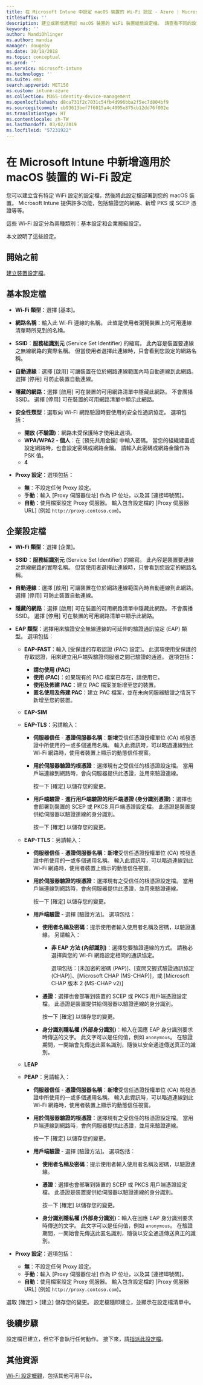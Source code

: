 ```yaml
---
title: 在 Microsoft Intune 中設定 macOS 裝置的 Wi-Fi 設定 - Azure | Microsoft Docs
titleSuffix: ''
description: 建立或新增適用於 macOS 裝置的 WiFi 裝置組態設定檔。 請查看不同的設定，包括在 Microsoft Intune 中新增憑證、選擇 EAP 類型，以及選取驗證方法。
keywords: ''
author: MandiOhlinger
ms.author: mandia
manager: dougeby
ms.date: 10/18/2018
ms.topic: conceptual
ms.prod: ''
ms.service: microsoft-intune
ms.technology: ''
ms.suite: ems
search.appverid: MET150
ms.custom: intune-azure
ms.collection: M365-identity-device-management
ms.openlocfilehash: d8ca731f2c7031c54fb4d996bba2f5ec7d804bf9
ms.sourcegitcommit: cb93613bef7f6015a4c4095e875cb12dd76f002e
ms.translationtype: HT
ms.contentlocale: zh-TW
ms.lasthandoff: 03/02/2019
ms.locfileid: "57231922"
---
```

# <a name="add-wi-fi-settings-for-macos-devices-in-microsoft-intune"></a>在 Microsoft Intune 中新增適用於 macOS 裝置的 Wi-Fi 設定

您可以建立含有特定 WiFi 設定的設定檔，然後將此設定檔部署到您的 macOS 裝置。 Microsoft Intune 提供許多功能，包括驗證您的網路、新增 PKS 或 SCEP 憑證等等。

這些 Wi-Fi 設定分為兩種類別：基本設定和企業層級設定。

本文說明了這些設定。

## <a name="before-you-begin"></a>開始之前

[建立裝置設定檔](device-profile-create.md)。

## <a name="basic-profiles"></a>基本設定檔

- **Wi-Fi 類型**：選擇 [基本]。
- **網路名稱**：輸入此 Wi-Fi 連線的名稱。 此值是使用者瀏覽裝置上的可用連線清單時所見到的名稱。
- **SSID**：**服務組識別元** (Service Set Identifier) 的縮寫。 此內容是裝置要連線之無線網路的實際名稱。 但當使用者選擇此連線時，只會看到您設定的網路名稱。
- **自動連線**：選擇 [啟用] 可讓裝置在位於網路連線範圍內時自動連線到此網路。 選擇 [停用] 可防止裝置自動連線。
- **隱藏的網路**：選擇 [啟用] 可在裝置的可用網路清單中隱藏此網路。 不會廣播 SSID。 選擇 [停用] 可在裝置的可用網路清單中顯示此網路。
- **安全性類型**：選取向 Wi-Fi 網路驗證時要使用的安全性通訊協定。 選項包括：

  - **開放 (不驗證)**：網路未受保護時才使用此選項。
  - **WPA/WPA2 - 個人**：在 [預先共用金鑰] 中輸入密碼。 當您的組織建置或設定網路時，也會設定密碼或網路金鑰。 請輸入此密碼或網路金鑰作為 PSK 值。
  - **4**

- **Proxy 設定**：選項包括：
  - **無**：不設定任何 Proxy 設定。
  - **手動**：輸入 [Proxy 伺服器位址] 作為 IP 位址，以及其 [連接埠號碼]。
  - **自動**：使用檔案設定 Proxy 伺服器。 輸入包含設定檔的 [Proxy 伺服器 URL] (例如 `http://proxy.contoso.com`)。

## <a name="enterprise-profiles"></a>企業設定檔

- **Wi-Fi 類型**：選擇 [企業]。
- **SSID**：**服務組識別元** (Service Set Identifier) 的縮寫。 此內容是裝置要連線之無線網路的實際名稱。 但當使用者選擇此連線時，只會看到您設定的網路名稱。
- **自動連線**：選擇 [啟用] 可讓裝置在位於網路連線範圍內時自動連線到此網路。 選擇 [停用] 可防止裝置自動連線。
- **隱藏的網路**：選擇 [啟用] 可在裝置的可用網路清單中隱藏此網路。 不會廣播 SSID。 選擇 [停用] 可在裝置的可用網路清單中顯示此網路。

- **EAP 類型**：選擇用來驗證安全無線連線的可延伸的驗證通訊協定 (EAP) 類型。 選項包括：

  - **EAP-FAST**：輸入 [受保護的存取認證 (PAC) 設定]。 此選項使用受保護的存取認證，用來建立用戶端與驗證伺服器之間已驗證的通道。 選項包括：
    - **請勿使用 (PAC)**
    - **使用 (PAC)**：如果現有的 PAC 檔案已存在，請使用它。
    - **使用及佈建 PAC**：建立 PAC 檔案並新增至您的裝置。
    - **匿名使用及佈建 PAC**：建立 PAC 檔案，並在未向伺服器驗證之情況下新增至您的裝置。

  - **EAP-SIM**

  - **EAP-TLS**：另請輸入：

    - **伺服器信任** - **憑證伺服器名稱**：**新增**受信任憑證授權單位 (CA) 核發憑證中所使用的一或多個通用名稱。 輸入此資訊時，可以略過連線到此 Wi-Fi 網路時，使用者裝置上顯示的動態信任視窗。
    - **用於伺服器驗證的根憑證**：選擇現有之受信任的根憑證設定檔。 當用戶端連線到網路時，會向伺服器提供此憑證，並用來驗證連線。

      按一下 [確定] 以儲存您的變更。

    - **用戶端驗證** - **進行用戶端驗證的用戶端憑證 (身分識別憑證)**：選擇也會部署到裝置的 SCEP 或 PKCS 用戶端憑證設定檔。 此憑證是裝置提供給伺服器以驗證連線的身分識別。

      按一下 [確定] 以儲存您的變更。

  - **EAP-TTLS**：另請輸入：

    - **伺服器信任** - **憑證伺服器名稱**：**新增**受信任憑證授權單位 (CA) 核發憑證中所使用的一或多個通用名稱。 輸入此資訊時，可以略過連線到此 Wi-Fi 網路時，使用者裝置上顯示的動態信任視窗。
    - **用於伺服器驗證的根憑證**：選擇現有之受信任的根憑證設定檔。 當用戶端連線到網路時，會向伺服器提供此憑證，並用來驗證連線。

      按一下 [確定] 以儲存您的變更。

    - **用戶端驗證** - 選擇 [驗證方法]。 選項包括：

      - **使用者名稱及密碼**：提示使用者輸入使用者名稱及密碼，以驗證連線。 另請輸入：
        - **非 EAP 方法 (內部識別)**：選擇您要驗證連線的方式。 請務必選擇與您的 Wi-Fi 網路設定相同的通訊協定。

          選項包括：[未加密的密碼 (PAP)]、[查問交握式驗證通訊協定 (CHAP)]、[Microsoft CHAP (MS-CHAP)]，或 [Microsoft CHAP 版本 2 (MS-CHAP v2)]

      - **憑證**：選擇也會部署到裝置的 SCEP 或 PKCS 用戶端憑證設定檔。 此憑證是裝置提供給伺服器以驗證連線的身分識別。

        按一下 [確定] 以儲存您的變更。

      - **身分識別隱私權 (外部身分識別)**：輸入在回應 EAP 身分識別要求時傳送的文字。 此文字可以是任何值，例如 `anonymous`。 在驗證期間，一開始會先傳送此匿名識別，隨後以安全通道傳送真正的識別。

  - **LEAP**

  - **PEAP**：另請輸入：

    - **伺服器信任** - **憑證伺服器名稱**：**新增**受信任憑證授權單位 (CA) 核發憑證中所使用的一或多個通用名稱。 輸入此資訊時，可以略過連線到此 Wi-Fi 網路時，使用者裝置上顯示的動態信任視窗。
    - **用於伺服器驗證的根憑證**：選擇現有之受信任的根憑證設定檔。 當用戶端連線到網路時，會向伺服器提供此憑證，並用來驗證連線。

      按一下 [確定] 以儲存您的變更。

    - **用戶端驗證** - 選擇 [驗證方法]。 選項包括：

      - **使用者名稱及密碼**：提示使用者輸入使用者名稱及密碼，以驗證連線。 

      - **憑證**：選擇也會部署到裝置的 SCEP 或 PKCS 用戶端憑證設定檔。 此憑證是裝置提供給伺服器以驗證連線的身分識別。

        按一下 [確定] 以儲存您的變更。

      - **身分識別隱私權 (外部身分識別)**：輸入在回應 EAP 身分識別要求時傳送的文字。 此文字可以是任何值，例如 `anonymous`。 在驗證期間，一開始會先傳送此匿名識別，隨後以安全通道傳送真正的識別。

- **Proxy 設定**：選項包括：
  - **無**：不設定任何 Proxy 設定。
  - **手動**：輸入 [Proxy 伺服器位址] 作為 IP 位址，以及其 [連接埠號碼]。
  - **自動**：使用檔案設定 Proxy 伺服器。 輸入包含設定檔的 [Proxy 伺服器 URL] (例如 `http://proxy.contoso.com`)。

選取 [確定] > [建立] 儲存您的變更。 設定檔隨即建立，並顯示在設定檔清單中。

## <a name="next-steps"></a>後續步驟

設定檔已建立，但它不會執行任何動作。 接下來，請[指派此設定檔](device-profile-assign.md)。

## <a name="more-resources"></a>其他資源

[Wi-Fi 設定概觀](wi-fi-settings-configure.md)，包括其他可用平台。
